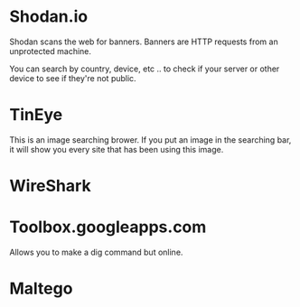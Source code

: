# Shodan.io 

Shodan scans the web for banners. Banners are HTTP requests from an unprotected machine. 

You can search by country, device, etc .. to check if your server or other device to see if they're not public.

# TinEye

This is an image searching brower. If you put an image in the searching bar, it will show you every site that has been using this image. 

# WireShark 

# Toolbox.googleapps.com 

Allows you to make a dig command but online.

# Maltego
